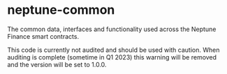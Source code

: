 # neptune-common
The common data, interfaces and functionality used across the Neptune Finance smart contracts.

This code is currently not audited and should be used with caution.
When auditing is complete (sometime in Q1 2023) this warning will be removed and 
the version will be set to 1.0.0.